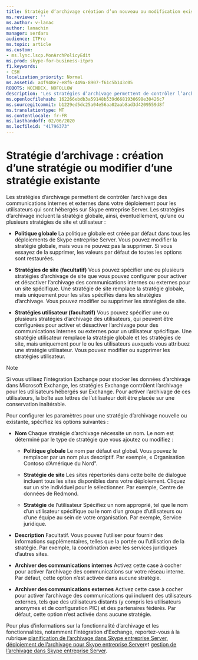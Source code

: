 ```yaml
---
title: Stratégie d’archivage création d’un nouveau ou modification existant
ms.reviewer: ''
ms.author: v-lanac
author: lanachin
manager: serdars
audience: ITPro
ms.topic: article
ms.custom:
- ms.lync.lscp.MonArchPolicyEdit
ms.prod: skype-for-business-itpro
f1.keywords:
- CSH
localization_priority: Normal
ms.assetid: a4f948e7-e8f6-449a-8907-f61c5b143c05
ROBOTS: NOINDEX, NOFOLLOW
description: 'Les stratégies d’archivage permettent de contrôler l’archivage des communications internes et externes dans votre déploiement pour les utilisateurs qui sont hébergés sur Skype entreprise Server. Les stratégies d’archivage incluent la stratégie globale, ainsi, éventuellement, qu’une ou plusieurs stratégies de site et utilisateur :'
ms.openlocfilehash: 162266ebdb3a59148b539d6681930698e30426c7
ms.sourcegitcommit: b1229ed5dc25a04e56aa02aab8ad3d4209559d8f
ms.translationtype: MT
ms.contentlocale: fr-FR
ms.lasthandoff: 02/06/2020
ms.locfileid: "41796373"
---
```

# <a name="archiving-policy-create-new-or-edit-existing"></a>Stratégie d’archivage : création d’une stratégie ou modifier d’une stratégie existante
 
Les stratégies d’archivage permettent de contrôler l’archivage des communications internes et externes dans votre déploiement pour les utilisateurs qui sont hébergés sur Skype entreprise Server. Les stratégies d’archivage incluent la stratégie globale, ainsi, éventuellement, qu’une ou plusieurs stratégies de site et utilisateur :
  
- **Politique globale** La politique globale est créée par défaut dans tous les déploiements de Skype entreprise Server. Vous pouvez modifier la stratégie globale, mais vous ne pouvez pas la supprimer. Si vous essayez de la supprimer, les valeurs par défaut de toutes les options sont restaurées.
    
- **Stratégies de site (facultatif)** Vous pouvez spécifier une ou plusieurs stratégies d’archivage de site que vous pouvez configurer pour activer et désactiver l’archivage des communications internes ou externes pour un site spécifique. Une stratégie de site remplace la stratégie globale, mais uniquement pour les sites spécifiés dans les stratégies d’archivage. Vous pouvez modifier ou supprimer les stratégies de site.
    
- **Stratégies utilisateur (facultatif)** Vous pouvez spécifier une ou plusieurs stratégies d’archivage des utilisateurs, qui peuvent être configurées pour activer et désactiver l’archivage pour des communications internes ou externes pour un utilisateur spécifique. Une stratégie utilisateur remplace la stratégie globale et les stratégies de site, mais uniquement pour le ou les utilisateurs auxquels vous attribuez une stratégie utilisateur. Vous pouvez modifier ou supprimer les stratégies utilisateur.
    
> [!NOTE]
> Si vous utilisez l’intégration Exchange pour stocker les données d’archivage dans Microsoft Exchange, les stratégies Exchange contrôlent l’archivage pour les utilisateurs hébergés sur Exchange. Pour activer l’archivage de ces utilisateurs, la boîte aux lettres de l’utilisateur doit être placée sur une conservation inaltérable. 
  
Pour configurer les paramètres pour une stratégie d’archivage nouvelle ou existante, spécifiez les options suivantes :
- **Nom** Chaque stratégie d’archivage nécessite un nom. Le nom est déterminé par le type de stratégie que vous ajoutez ou modifiez :
    
  - **Politique globale** Le nom par défaut est global. Vous pouvez le remplacer par un nom plus descriptif. Par exemple, « Organisation Contoso d’Amérique du Nord".
    
  - **Stratégie de site** Les sites répertoriés dans cette boîte de dialogue incluent tous les sites disponibles dans votre déploiement. Cliquez sur un site individuel pour le sélectionner. Par exemple, Centre de données de Redmond.
    
  - **Stratégie** de l’utilisateur Spécifiez un nom approprié, tel que le nom d’un utilisateur spécifique ou le nom d’un groupe d’utilisateurs ou d’une équipe au sein de votre organisation. Par exemple, Service juridique.
    
- **Description** Facultatif. Vous pouvez l’utiliser pour fournir des informations supplémentaires, telles que la portée ou l’utilisation de la stratégie. Par exemple, la coordination avec les services juridiques d’autres sites.
    
- **Archiver des communications internes** Activez cette case à cocher pour activer l’archivage des communications sur votre réseau interne. Par défaut, cette option n’est activée dans aucune stratégie.
    
- **Archiver des communications externes** Activez cette case à cocher pour activer l’archivage des communications qui incluent des utilisateurs externes, tels que des utilisateurs distants (y compris les utilisateurs anonymes et de configuration PIC) et des partenaires fédérés. Par défaut, cette option n’est activée dans aucune stratégie.
    
Pour plus d’informations sur la fonctionnalité d’archivage et les fonctionnalités, notamment l’intégration d’Exchange, reportez-vous à la rubrique [planification de l’archivage dans Skype entreprise Server](../../../plan-your-deployment/archiving/archiving.md), [déploiement de l’archivage pour Skype entreprise Server](../../../deploy/deploy-archiving/deploy-archiving.md)et [gestion de l’archivage dans Skype entreprise Server](../../../manage/archiving/archiving.md).

